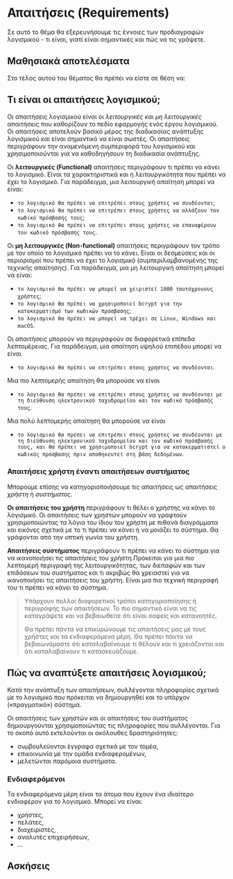 # Απαιτήσεις (Requirements)

Σε αυτό το θέμα θα εξερευνήσουμε τις έννοιες των προδιαγραφών λογισμικού - τι είναι, γιατί είναι σημαντικές και πώς να τις γράψετε.

## Μαθησιακά αποτελέσματα

Στο τέλος αυτού του θέματος θα πρέπει να είστε σε θέση να:


## Τι είναι οι απαιτήσεις λογισμικού;

Οι απαιτήσεις λογισμικού είναι οι *λειτουργικές* και *μη λειτουργικές* απαιτήσεις που καθορίζουν το πεδίο εφαρμογής ενός έργου λογισμικού. Οι απαιτήσεις αποτελούν βασικό μέρος της διαδικασίας ανάπτυξης λογισμικού και είναι σημαντικό να είναι σωστές. Οι απαιτήσεις περιγράφουν την αναμενόμενη συμπεριφορά του λογισμικού και χρησιμοποιούνται για να καθοδηγήσουν τη διαδικασία ανάπτυξης.

Οι **λειτουργικές (Functional)** απαιτήσεις περιγράφουν τι πρέπει να κάνει το λογισμικό. Είναι τα χαρακτηριστικά και η λειτουργικότητα που πρέπει να έχει το λογισμικό. Για παράδειγμα, μια λειτουργική απαίτηση μπορεί να είναι:
- `το λογισμικό θα πρέπει να επιτρέπει στους χρήστες να συνδέονται`;
- `το λογισμικό θα πρέπει να επιτρέπει στους χρήστες να αλλάζουν τον κωδικό πρόσβασής τους`;
- `το λογισμικό θα πρέπει να επιτρέπει στους χρήστες να επαναφέρουν τον κωδικό πρόσβασής τους`.

Οι **μη λειτουργικές (Non-functional)** απαιτήσεις περιγράφουν τον τρόπο με τον οποίο το λογισμικό πρέπει να το κάνει. Είναι οι δεσμεύσεις και οι περιορισμοί που πρέπει να έχει το λογισμικό (συμπεριλαμβανομένης της τεχνικής απαίτησης). Για παράδειγμα, μια μη λειτουργική απαίτηση μπορεί να είναι:
- `το λογισμικό θα πρέπει να μπορεί να χειριστεί 1000 ταυτόχρονους χρήστες`;
- `το λογισμικό θα πρέπει να χρησιμοποιεί bcrypt για την κατακερματισμό των κωδικών πρόσβασης`;
- `το λογισμικό θα πρέπει να μπορεί να τρέχει σε Linux, Windows και macOS`.

Οι απαιτήσεις μπορούν να περιγραφούν σε διαφορετικά επίπεδα λεπτομέρειας. Για παράδειγμα, μια απαίτηση υψηλού επιπέδου μπορεί να είναι
- `το λογισμικό θα πρέπει να επιτρέπει στους χρήστες να συνδέονται`.

Μια πιο λεπτομερής απαίτηση θα μπορούσε να είναι
- `το λογισμικό θα πρέπει να επιτρέπει στους χρήστες να συνδέονται με τη διεύθυνση ηλεκτρονικού ταχυδρομείου και τον κωδικό πρόσβασής τους`.

Μια πολύ λεπτομερής απαίτηση θα μπορούσε να είναι
- `το λογισμικό θα πρέπει να επιτρέπει στους χρήστες να συνδέονται με τη διεύθυνση ηλεκτρονικού ταχυδρομείου και τον κωδικό πρόσβασής τους, και θα πρέπει να χρησιμοποιεί bcrypt για να κατακερματιστεί ο κωδικός πρόσβασης πριν αποθηκευτεί στη βάση δεδομένων`.

### Απαιτήσεις χρήστη έναντι απαιτήσεων συστήματος

Μπορούμε επίσης να κατηγοριοποιήσουμε τις απαιτήσεις ως απαιτήσεις *χρήστη* ή *συστήματος*.

**Οι απαιτήσεις του χρήστη** περιγράφουν τι θέλει ο χρήστης να κάνει το λογισμικό. Οι απαιτήσεις των χρηστών μπορούν να γραφτούν χρησιμοποιώντας τα λόγια του ίδιου του χρήστη με πιθανά διαγράμματα και εικόνες σχετικά με το τι πρέπει να κάνει ή να μοιάζει το σύστημα. Θα γράφονται από την οπτική γωνία του χρήστη.

**Απαιτήσεις συστήματος** περιγράφουν τι πρέπει να κάνει το σύστημα για να ικανοποιήσει τις απαιτήσεις του χρήστη.Πρόκειται για μια πιο λεπτομερή περιγραφή της λειτουργικότητας, των διεπαφών και των επιδόσεων του συστήματος και τι ακριβώς θα χρειαστεί για να ικανοποιήσει τις απαιτήσεις του χρήστη. Είναι μια πιο τεχνική περιγραφή του τι πρέπει να κάνει το σύστημα.

> Υπάρχουν πολλοί διαφορετικοί τρόποι κατηγοριοποίησης ή περιγραφής των απαιτήσεων. Το πιο σημαντικό είναι να τις καταγράψετε και να βεβαιωθείτε ότι είναι σαφείς και κατανοητές.
>
> Θα πρέπει πάντα να επικυρώνουμε τις απαιτήσεις μας με τους χρήστες και τα ενδιαφερόμενα μέρη. Θα πρέπει πάντα να βεβαιωνόμαστε ότι καταλαβαίνουμε τι θέλουν και τι χρειάζονται και ότι καταλαβαίνουν τι κατασκευάζουμε.

## Πώς να αναπτύξετε απαιτήσεις λογισμικού;

Κατά την ανάπτυξη των απαιτήσεων, συλλέγονται πληροφορίες σχετικά με το λογισμικό που πρόκειται να δημιουργηθεί και το υπάρχον («πραγματικό») σύστημα.

Οι απαιτήσεις των χρηστών και οι απαιτήσεις του συστήματος δημιουργούνται χρησιμοποιώντας τις πληροφορίες που συλλέγονται. Για το σκοπό αυτό εκτελούνται οι ακόλουθες δραστηριότητες:
- συμβουλεύονται έγγραφα σχετικά με τον τομέα,
- επικοινωνία με την ομάδα ενδιαφερομένων,
- μελετώνται παρόμοια συστήματα.

### Ενδιαφερόμενοι

Τα ενδιαφερόμενα μέρη είναι τα άτομα που έχουν ένα ιδιαίτερο ενδιαφέρον για το λογισμικό. Μπορεί να είναι:
- χρήστες,
- πελάτες,
- διαχειριστές,
- αναλυτές επιχειρήσεων,
- ...


## Ασκήσεις

